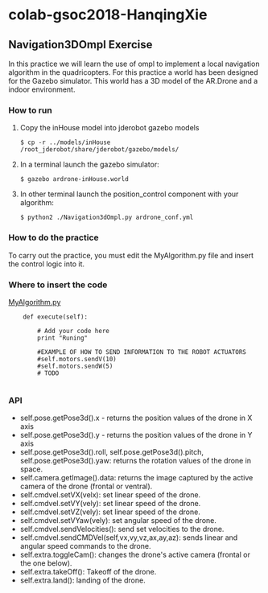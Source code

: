# colab-gsoc2018-HanqingXie

## Navigation3DOmpl Exercise

In this practice we will learn the use of ompl to implement a local navigation algorithm in the quadricopters.
For this practice a world has been designed for the Gazebo simulator. This world has a 3D model of the AR.Drone and a indoor environment. 

### How to run

1. Copy the inHouse model into jderobot gazebo models

	`$ cp -r ../models/inHouse /root_jderobot/share/jderobot/gazebo/models/`

2. In a terminal launch the gazebo simulator:

	`$ gazebo ardrone-inHouse.world`

3. In other terminal launch the position_control component with your algorithm:

	`$ python2 ./Navigation3dOmpl.py ardrone_conf.yml`

### How to do the practice
To carry out the practice, you must edit the MyAlgorithm.py file and insert the control logic into it.

### Where to insert the code
[MyAlgorithm.py](MyAlgorithm.py#L65)
```
    def execute(self):

        # Add your code here
        print "Runing"

        #EXAMPLE OF HOW TO SEND INFORMATION TO THE ROBOT ACTUATORS
        #self.motors.sendV(10)
        #self.motors.sendW(5)
        # TODO
        
```

### API

* self.pose.getPose3d().x - returns the position values ​​of the drone in X axis
* self.pose.getPose3d().y - returns the position values ​​of the drone in Y axis
* self.pose.getPose3d().roll, self.pose.getPose3d().pitch, self.pose.getPose3d().yaw: returns the rotation values ​​of the drone in space.
* self.camera.getImage().data: returns the image captured by the active camera of the drone (frontal or ventral).
* self.cmdvel.setVX(velx): set linear speed of the drone.
* self.cmdvel.setVY(vely): set linear speed of the drone.
* self.cmdvel.setVZ(vely): set linear speed of the drone.
* self.cmdvel.setVYaw(vely): set angular speed of the drone.
* self.cmdvel.sendVelocities(): send set velocities to the drone.
* self.cmdvel.sendCMDVel(self,vx,vy,vz,ax,ay,az): sends linear and angular speed commands to the drone.
* self.extra.toggleCam(): changes the drone's active camera (frontal or the one below).
* self.extra.takeOff(): Takeoff of the drone.
* self.extra.land(): landing of the drone.


